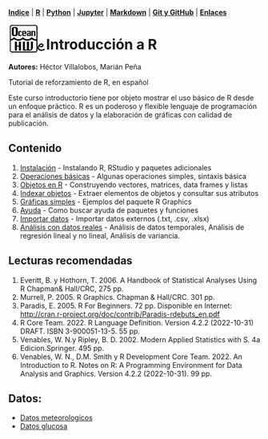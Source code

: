 <p align="left">
<strong><a href="../Indice.md">Indice</a></strong>
|
<strong><a href="../Intro-a-R/R.md">R</a></strong>
|
<strong><a href="../Intro-a-Python/Python.md">Python</a></strong>
|
<strong><a href="../Intro-a-Jupyter/Jupyter.md">Jupyter</a></strong>
|
<strong><a href="../Intro-a-Markdown/Markdown.md">Markdown</a></strong>
|
<strong><a href="../Intro-a-github/Github.md">Git y GitHub</a></strong>
|
<strong><a href="../enlaces.md">Enlaces</a></strong>
</p>

<img     style="float: left;" src="OHWe.png" width=15% height=15%>

# Introducción a R

**Autores:** Héctor Villalobos, Marián Peña

Tutorial de reforzamiento de R, en español

Este curso introductorio tiene por objeto mostrar el uso básico de R desde un enfoque práctico. R es un poderoso y flexible lenguaje de programación para el análisis de datos y la elaboración de gráficas con calidad de publicación.


## Contenido

1. [Instalación](01-Instalacion.md) - Instalando R, RStudio y paquetes adicionales
2. [Operaciones básicas](02-Operaciones_simples.md) - Algunas operaciones simples, sintaxis básica
3. [Objetos en R](03-Objetos.md) - Construyendo vectores, matrices, data frames y listas
4. [Indexar objetos](04-Indexar_atributos.md) - Extraer elementos de objetos y consultar sus atributos 
5. [Gráficas simples](05-Graficas.md) - Ejemplos del paquete R Graphics 
6. [Ayuda](06-Ayuda.md) - Como buscar ayuda de paquetes y funciones
7. [Importar datos](07-ImportarDatos.md) - Importar datos externos (.txt, .csv, .xlsx)  
8. [Análisis con datos reales](08-Analisis.md) - Análisis de datos temporales, Análisis de regresión lineal y no lineal, Análisis de variancia.


## Lecturas recomendadas

1. Everitt, B. y Hothorn, T. 2006. A Handbook of Statistical Analyses Using R Chapman& Hall/CRC, 275 pp.
2. Murrell, P. 2005. R Graphics. Chapman & Hall/CRC. 301 pp.
3. Paradis, E. 2005. R For Beginners. 72 pp. Disponible en Internet: http://cran.r-project.org/doc/contrib/Paradis-rdebuts_en.pdf
4. R Core Team. 2022. R Language Definition. Version 4.2.2 (2022-10-31) DRAFT. ISBN 3-900051-13-5. 55 pp.
5. Venables, W. N.y Ripley, B. D. 2002. Modern Applied Statistics with S. 4a Edicion.Springer. 495 pp.
6. Venables, W. N., D.M. Smith y R Development Core Team. 2022. An Introduction to R. Notes on R: A Programming Environment for Data Analysis and Graphics. Version 4.2.2 (2022-10-31). 99 pp.


## Datos:
- [Datos meteorologicos](cibmeteo.txt)
- [Datos glucosa](exaov.txt)
  
